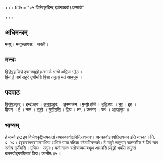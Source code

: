 +++
title = "०५ विजेषकृदिन्द्र इवानवब्रवो३ऽस्माकं"

+++
## अधिमन्त्रम्
मन्युः। मन्युस्तापसः। जगती।

## मन्त्रः
वि॒जे॒ष॒कृदिन्द्र॑ इवानवब्र॒वो॒३॒॑ऽस्माकं॑ मन्यो अधि॒पा भ॑वे॒ह ।  
प्रि॒यं ते॒ नाम॑ सहुरे गृणीमसि वि॒द्मा तमुत्सं॒ यत॑ आब॒भूथ॑ ॥

## पदपाठः
वि॒जे॒ष॒ऽकृत् । इन्द्रः॑ऽइव । अ॒न॒व॒ऽब्र॒वः । अ॒स्माक॑म् । म॒न्यो॒ इति॑ । अ॒धि॒ऽपाः । भ॒व॒ । इ॒ह ।  
प्रि॒यम् । ते॒ । नाम॑ । स॒हु॒रे॒ । गृ॒णी॒म॒सि॒ । वि॒द्म । तम् । उत्स॑म् । यतः॑ । आ॒ऽब॒भूथ॑ ॥

## भाष्यम्
हे मन्यो इन्द्र इव विजेषकृद्विजयकर्ता तथानवब्रवोऽनिन्दितवचनः। अनवब्रवोऽनवक्षिप्तवचन इति यास्कः। नि. ६-२६। ईदृशस्त्वमस्माकमधिपा अधिकं पाता रक्षिता भवेहास्मिन्यज्ञे। हे सहुरे शत्रूणाम् सहनशील ते प्रियं नाम स्तोत्रं गृणीमसि। गृणिमः। स्तुमः। यतो नाम्नः स्तोत्रात्त्वमाबभूथ आभवसि प्रवृद्धो भवसि तमुत्सं बलस्योद्गमयितारं विद्म। जानीमः॥५॥
